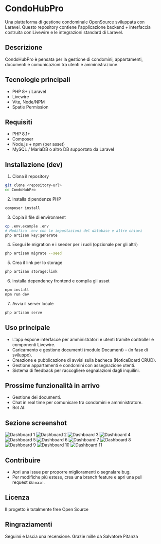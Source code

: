 # CondoHubPro

Una piattaforma di gestione condominale OpenSource sviluppata con Laravel. Questo repository contiene l'applicazione backend + interfaccia costruita con Livewire e le integrazioni standard di Laravel.

## Descrizione

CondoHubPro è pensata per la gestione di condomini, appartamenti, documenti e comunicazioni tra utenti e amministrazione. 

## Tecnologie principali

- PHP 8+ / Laravel
- Livewire
- Vite, Node/NPM 
- Spatie Permission

## Requisiti

- PHP 8.1+
- Composer
- Node.js + npm (per asset)
- MySQL / MariaDB o altro DB supportato da Laravel

## Installazione (dev)

1. Clona il repository

```bash
git clone <repository-url>
cd CondoHubPro
```

2. Installa dipendenze PHP

```bash
composer install
```

3. Copia il file di environment 

```bash
cp .env.example .env
# Modifica .env con le impostazioni del database e altre chiavi
php artisan key:generate
```

4. Esegui le migration e i seeder per i ruoli (opzionale per gli altri)

```bash
php artisan migrate --seed
```

5. Crea il link per lo storage 

```bash
php artisan storage:link
```

6. Installa dependency frontend e compila gli asset

```bash
npm install
npm run dev
```

7. Avvia il server locale

```bash
php artisan serve
```

## Uso principale

- L'app espone interfacce per amministratori e utenti tramite controller e componenti Livewire.
- Caricamento e gestione documenti (modulo Document) - (in fase di sviluppo).
- Creazione e pubblicazione di avvisi sulla bacheca (NoticeBoard CRUD).
- Gestione appartamenti e condomini con assegnazione utenti.
- Sistema di feedback per raccogliere segnalazioni dagli inquilini.

## Prossime funzionalità in arrivo
- Gestione dei documenti.
- Chat in real time per comunicare tra condomini e amministratore.
- Bot AI.

## Sezione screenshot

![Dashboard 1](http://github.com/Salvo170586SP/CondoHubPro/public/assets/imgs/screenshots/screenshot-dashboard-1.png?raw=true)
![Dashboard 2](https://github.com/Salvo170586SP/CondoHubPro/public/assets/imgs/screenshots/screenshot-dashboard-2.png?raw=true)
![Dashboard 3](https://github.com/Salvo170586SP/CondoHubPro/public/assets/imgs/screenshots/screenshot-dashboard-3.png?raw=true)
![Dashboard 4](https://github.com/Salvo170586SP/CondoHubPro/public/assets/imgs/screenshots/screenshot-dashboard-4.png?raw=true)
![Dashboard 5](https://github.com/Salvo170586SP/CondoHubPro/public/assets/imgs/screenshots/screenshot-dashboard-5.png?raw=true)
![Dashboard 6](https://github.com/Salvo170586SP/CondoHubPro/public/assets/imgs/screenshots/screenshot-dashboard-6.png?raw=true)
![Dashboard 7](https://github.com/Salvo170586SP/CondoHubPro/public/assets/imgs/screenshots/screenshot-dashboard-7.png?raw=true)
![Dashboard 8](https://github.com/Salvo170586SP/CondoHubPro/public/assets/imgs/screenshots/screenshot-dashboard-8.png?raw=true)
![Dashboard 9](https://github.com/Salvo170586SP/CondoHubPro/public/assets/imgs/screenshots/screenshot-dashboard-9.png?raw=true)
![Dashboard 10](https://github.com/Salvo170586SP/CondoHubPro/public/assets/imgs/screenshots/screenshot-dashboard-10.png?raw=true)
![Dashboard 11](https://github.com/Salvo170586SP/CondoHubPro/public/assets/imgs/screenshots/screenshot-dashboard-11.png?raw=true)

 
## Contribuire

- Apri una issue per proporre miglioramenti o segnalare bug.
- Per modifiche più estese, crea una branch feature e apri una pull request su `main`.

## Licenza

Il progetto è tutalmente free Open Source

## Ringraziamenti

Seguimi e lascia una recensione. Grazie mille da Salvatore Pitanza
